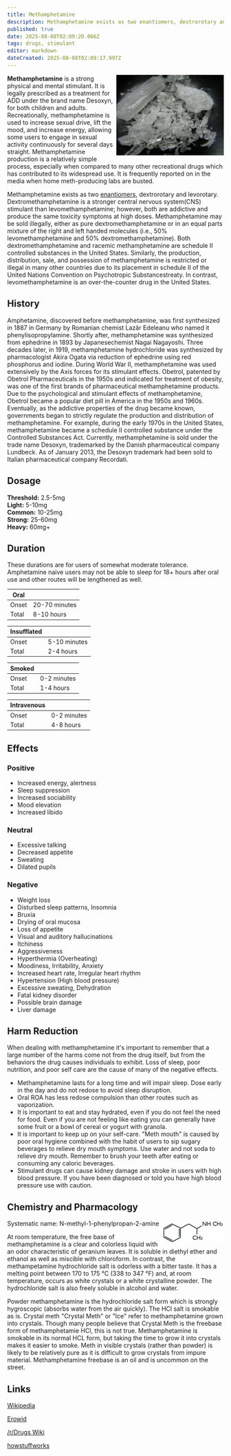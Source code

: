 ```yaml
---
title: Methamphetamine
description: Methamphetamine exists as two enantiomers, dextrorotary and levorotary. Dextromethamphetamine is a stronger central nervous system(CNS) stimulant than...
published: true
date: 2025-08-08T02:09:20.066Z
tags: drugs, stimulant
editor: markdown
dateCreated: 2025-08-08T02:09:17.997Z
---
```


<img src="crystal_meth.jpg" width="250" align="right">

**Methamphetamine** is a strong physical and mental stimulant. It is legally prescribed as a treatment for ADD under the brand name Desoxyn, for both children and adults. Recreationally, methamphetamine is used to increase sexual drive, lift the mood, and increase energy, allowing some users to engage in sexual activity continuously for several days straight. Methamphetamine production is a relatively simple process, especially when compared to many other recreational drugs which has contributed to its widespread use. It is frequently reported on in the media when home meth-producing labs are busted.

Methamphetamine exists as two [enantiomers](/en/glossary#enantiomer), dextrorotary and levorotary. Dextromethamphetamine is a stronger central nervous system(CNS) stimulant than levomethamphetamine; however, both are addictive and produce the same toxicity symptoms at high doses. Methamphetamine may be sold illegally, either as pure dextromethamphetamine or in an equal parts mixture of the right and left handed molecules (i.e., 50% levomethamphetamine and 50% dextromethamphetamine). Both dextromethamphetamine and racemic methamphetamine are schedule II controlled substances in the United States. Similarly, the production, distribution, sale, and possession of methamphetamine is restricted or illegal in many other countries due to its placement in schedule II of the United Nations Convention on Psychotropic Substancestreaty. In contrast, levomethamphetamine is an over-the-counter drug in the United States.

## History

Amphetamine, discovered before methamphetamine, was first synthesized in 1887 in Germany by Romanian chemist Lazăr Edeleanu who named it phenylisopropylamine. Shortly after, methamphetamine was synthesized from ephedrine in 1893 by Japanesechemist Nagai Nagayoshi. Three decades later, in 1919, methamphetamine hydrochloride was synthesized by pharmacologist Akira Ogata via reduction of ephedrine using red phosphorus and iodine. During World War II, methamphetamine was used extensively by the Axis forces for its stimulant effects. Obetrol, patented by Obetrol Pharmaceuticals in the 1950s and indicated for treatment of obesity, was one of the first brands of pharmaceutical methamphetamine products. Due to the psychological and stimulant effects of methamphetamine, Obetrol became a popular diet pill in America in the 1950s and 1960s. Eventually, as the addictive properties of the drug became known, governments began to strictly regulate the production and distribution of methamphetamine. For example, during the early 1970s in the United States, methamphetamine became a schedule II controlled substance under the Controlled Substances Act. Currently, methamphetamine is sold under the trade name Desoxyn, trademarked by the Danish pharmaceutical company Lundbeck. As of January 2013, the Desoxyn trademark had been sold to Italian pharmaceutical company Recordati.

## Dosage

**Threshold:** 2.5-5mg  
**Light:** 5-10mg  
**Common:** 10-25mg  
**Strong:** 25-60mg  
**Heavy:** 60mg+

## Duration

These durations are for users of somewhat moderate tolerance. Amphetamine naive users may not be able to sleep for 18+ hours after oral use and other routes will be lengthened as well.

| Oral |  |
|------|---|
| Onset | 20-70 minutes |
| Total | 8-10 hours |

| Insufflated |  |
|-------------|---|
| Onset | 5-10 minutes |
| Total | 2-4 hours |

| Smoked |  |
|--------|---|
| Onset | 0-2 minutes |
| Total | 1-4 hours |

| Intravenous |  |
|-------------|---|
| Onset | 0-2 minutes |
| Total | 4-8 hours |

## Effects

### Positive

* Increased energy, alertness
* Sleep suppression
* Increased sociability
* Mood elevation
* Increased libido

### Neutral

* Excessive talking
* Decreased appetite
* Sweating
* Dilated pupils

### Negative

* Weight loss
* Disturbed sleep patterns, Insomnia
* Bruxia
* Drying of oral mucosa
* Loss of appetite
* Visual and auditory hallucinations
* Itchiness
* Aggressiveness
* Hyperthermia (Overheating)
* Moodiness, Irritability, Anxiety
* Increased heart rate, Irregular heart rhythm
* Hypertension (High blood pressure)
* Excessive sweating, Dehydration
* Fatal kidney disorder
* Possible brain damage
* Liver damage

## Harm Reduction

When dealing with methamphetamine it's important to remember that a large number of the harms come not from the drug itself, but from the behaviors the drug causes individuals to exhibit. Loss of sleep, poor nutrition, and poor self care are the cause of many of the negative effects.

* Methamphetamine lasts for a long time and will impair sleep. Dose early in the day and do not redose to avoid sleep disruption.
* Oral ROA has less redose compulsion than other routes such as vaporization.
* It is important to eat and stay hydrated, even if you do not feel the need for food. Even if you are not feeling like eating you can generally have some fruit or a bowl of cereal or yogurt with granola.
* It is important to keep up on your self-care. "Meth mouth" is caused by poor oral hygiene combined with the habit of users to sip sugary beverages to relieve dry mouth symptoms. Use water and not soda to relieve dry mouth. Remember to brush your teeth after eating or consuming any caloric beverages.
* Stimulant drugs can cause kidney damage and stroke in users with high blood pressure. If you have been diagnosed or told you have high blood pressure use with caution.

## Chemistry and Pharmacology

<img src="meth_molecule.jpg" width="150" align="right">

Systematic name: N-methyl-1-phenylpropan-2-amine

At room temperature, the free base of methamphetamine is a clear and colorless liquid with an odor characteristic of geranium leaves. It is soluble in diethyl ether and ethanol as well as miscible with chloroform. In contrast, the methampetamine hydrochloride salt is odorless with a bitter taste. It has a melting point between 170 to 175 °C (338 to 347 °F) and, at room temperature, occurs as white crystals or a white crystalline powder. The hydrochloride salt is also freely soluble in alcohol and water.

Powder methamphetamine is the hydrochloride salt form which is strongly hygroscopic (absorbs water from the air quickly). The HCl salt is smokable as is. Crystal meth "Crystal Meth" or "Ice" refer to methamphetamine grown into crystals. Though many people believe that Crystal Meth is the freebase form of methamphetamie HCl, this is not true. Methamphetamine is smokable in its normal HCL form, but taking the time to grow it into crystals makes it easier to smoke. Meth in visible crystals (rather than powder) is likely to be relatively pure as it is difficult to grow crystals from impure material. Methamphetamine freebase is an oil and is uncommon on the street.

## Links

[Wikipedia](https://en.wikipedia.org/wiki/Methamphetamine)

[Erowid](https://www.erowid.org/chemicals/meth/meth.shtml)

[/r/Drugs Wiki](http://reddit.com/r/Drugs/wiki/methamphetamine)

[howstuffworks](http://science.howstuffworks.com/meth3.htm)